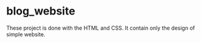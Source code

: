# blog_website
These project is done with the HTML and CSS. It contain only the design of simple website.
